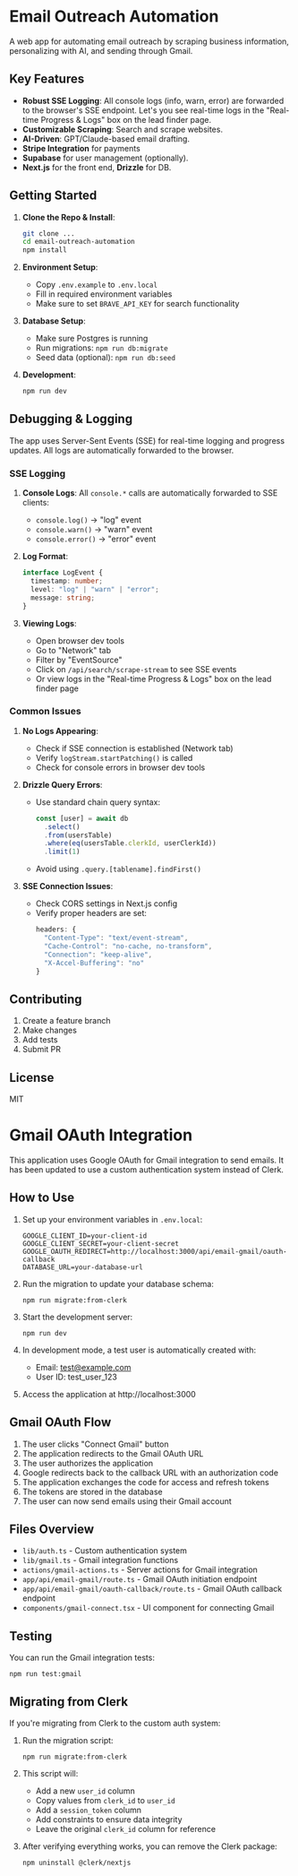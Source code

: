 # Email Outreach Automation

A web app for automating email outreach by scraping business information, personalizing with AI, and sending through Gmail.

## Key Features

- **Robust SSE Logging**: All console logs (info, warn, error) are forwarded to the browser's SSE endpoint. Let's you see real-time logs in the "Real-time Progress & Logs" box on the lead finder page.
- **Customizable Scraping**: Search and scrape websites. 
- **AI-Driven**: GPT/Claude-based email drafting. 
- **Stripe Integration** for payments
- **Supabase** for user management (optionally).
- **Next.js** for the front end, **Drizzle** for DB.

## Getting Started

1. **Clone the Repo & Install**:
   ```bash
   git clone ...
   cd email-outreach-automation
   npm install
   ```

2. **Environment Setup**:
   - Copy `.env.example` to `.env.local`
   - Fill in required environment variables
   - Make sure to set `BRAVE_API_KEY` for search functionality

3. **Database Setup**:
   - Make sure Postgres is running
   - Run migrations: `npm run db:migrate`
   - Seed data (optional): `npm run db:seed`

4. **Development**:
   ```bash
   npm run dev
   ```

## Debugging & Logging

The app uses Server-Sent Events (SSE) for real-time logging and progress updates. All logs are automatically forwarded to the browser.

### SSE Logging

1. **Console Logs**: All `console.*` calls are automatically forwarded to SSE clients:
   - `console.log()` -> "log" event
   - `console.warn()` -> "warn" event
   - `console.error()` -> "error" event

2. **Log Format**:
   ```typescript
   interface LogEvent {
     timestamp: number;
     level: "log" | "warn" | "error";
     message: string;
   }
   ```

3. **Viewing Logs**:
   - Open browser dev tools
   - Go to "Network" tab
   - Filter by "EventSource"
   - Click on `/api/search/scrape-stream` to see SSE events
   - Or view logs in the "Real-time Progress & Logs" box on the lead finder page

### Common Issues

1. **No Logs Appearing**:
   - Check if SSE connection is established (Network tab)
   - Verify `logStream.startPatching()` is called
   - Check for console errors in browser dev tools

2. **Drizzle Query Errors**:
   - Use standard chain query syntax: 
     ```typescript
     const [user] = await db
       .select()
       .from(usersTable)
       .where(eq(usersTable.clerkId, userClerkId))
       .limit(1)
     ```
   - Avoid using `.query.[tablename].findFirst()`

3. **SSE Connection Issues**:
   - Check CORS settings in Next.js config
   - Verify proper headers are set:
     ```typescript
     headers: {
       "Content-Type": "text/event-stream",
       "Cache-Control": "no-cache, no-transform",
       "Connection": "keep-alive",
       "X-Accel-Buffering": "no"
     }
     ```

## Contributing

1. Create a feature branch
2. Make changes
3. Add tests
4. Submit PR

## License

MIT

# Gmail OAuth Integration

This application uses Google OAuth for Gmail integration to send emails. It has been updated to use a custom authentication system instead of Clerk.

## How to Use

1. Set up your environment variables in `.env.local`:
   ```
   GOOGLE_CLIENT_ID=your-client-id
   GOOGLE_CLIENT_SECRET=your-client-secret
   GOOGLE_OAUTH_REDIRECT=http://localhost:3000/api/email-gmail/oauth-callback
   DATABASE_URL=your-database-url
   ```

2. Run the migration to update your database schema:
   ```
   npm run migrate:from-clerk
   ```

3. Start the development server:
   ```
   npm run dev
   ```

4. In development mode, a test user is automatically created with:
   - Email: test@example.com
   - User ID: test_user_123

5. Access the application at http://localhost:3000

## Gmail OAuth Flow

1. The user clicks "Connect Gmail" button
2. The application redirects to the Gmail OAuth URL
3. The user authorizes the application
4. Google redirects back to the callback URL with an authorization code
5. The application exchanges the code for access and refresh tokens
6. The tokens are stored in the database
7. The user can now send emails using their Gmail account

## Files Overview

- `lib/auth.ts` - Custom authentication system
- `lib/gmail.ts` - Gmail integration functions
- `actions/gmail-actions.ts` - Server actions for Gmail integration
- `app/api/email-gmail/route.ts` - Gmail OAuth initiation endpoint
- `app/api/email-gmail/oauth-callback/route.ts` - Gmail OAuth callback endpoint
- `components/gmail-connect.tsx` - UI component for connecting Gmail

## Testing

You can run the Gmail integration tests:

```
npm run test:gmail
```

## Migrating from Clerk

If you're migrating from Clerk to the custom auth system:

1. Run the migration script:
   ```
   npm run migrate:from-clerk
   ```

2. This script will:
   - Add a new `user_id` column
   - Copy values from `clerk_id` to `user_id`
   - Add a `session_token` column
   - Add constraints to ensure data integrity
   - Leave the original `clerk_id` column for reference

3. After verifying everything works, you can remove the Clerk package:
   ```
   npm uninstall @clerk/nextjs
   ```


